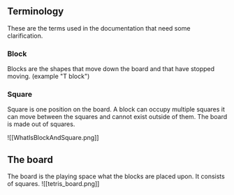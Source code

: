 ## Terminology
These are the terms used in the documentation that need some clarification.
### Block 
Blocks are the shapes that move down the board and that have stopped moving. (example "T block")

### Square 
Square is one position on the board. A block can occupy multiple squares it can move between the squares and cannot exist outside of them. The board is made out of squares. 

![[WhatIsBlockAndSquare.png]]
## The board
The board is the playing space what the blocks are placed upon. It consists of squares.
![[tetris_board.png]]
